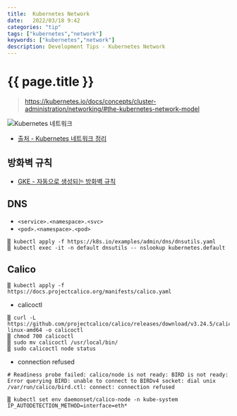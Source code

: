```yaml
---
title:  Kubernetes Network
date:   2022/03/18 9:42
categories: "tip"
tags: ["kubernetes","network"]
keywords: ["kubernetes","network"]
description: Development Tips - Kubernetes Network
---
```


# {{ page.title }}
> https://kubernetes.io/docs/concepts/cluster-administration/networking/#the-kubernetes-network-model

![Kubernetes 네트워크](https://miro.medium.com/max/1400/1*qq0ioT5k9eazkHH402h3mw.png)
* [출처 - Kubernetes 네트워크 정리](https://sookocheff.com/post/kubernetes/understanding-kubernetes-networking-model/)

## 방화벽 규칙

* [GKE - 자동으로 생성되는 방화벽 규칙](https://cloud.google.com/kubernetes-engine/docs/concepts/firewall-rules?hl=ko)

## DNS

* `<service>.<namespace>.<svc>`
* `<pod>.<namespace>.<pod>`

```
▒ kubectl apply -f https://k8s.io/examples/admin/dns/dnsutils.yaml
▒ kubectl exec -it -n default dnsutils -- nslookup kubernetes.default
```

## Calico

```
▒ kubectl apply -f https://docs.projectcalico.org/manifests/calico.yaml
```

* calicoctl

```
▒ curl -L https://github.com/projectcalico/calico/releases/download/v3.24.5/calicoctl-linux-amd64 -o calicoctl
▒ chmod 700 calicoctl
▒ sudo mv calicoctl /usr/local/bin/
▒ sudo calicoctl node status
```

* connection refused

```
# Readiness probe failed: calico/node is not ready: BIRD is not ready: Error querying BIRD: unable to connect to BIRDv4 socket: dial unix /var/run/calico/bird.ctl: connect: connection refused

▒ kubectl set env daemonset/calico-node -n kube-system IP_AUTODETECTION_METHOD=interface=eth*
```